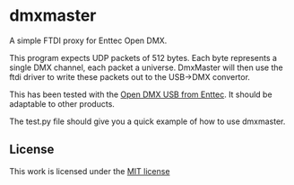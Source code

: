 # dmxmaster
A simple FTDI proxy for Enttec Open DMX.

This program expects UDP packets of 512 bytes. Each byte represents a single DMX channel, each packet a universe. DmxMaster will then use the ftdi driver to write these packets out to the USB->DMX convertor.

This has been tested with the [Open DMX USB from Enttec](https://www.enttec.com/?main_menu=Products&pn=70303). It should be adaptable to other products.

The test.py file should give you a quick example of how to use dmxmaster.

## License
This work is licensed under the [MIT license](https://tldrlegal.com/license/mit-license)
